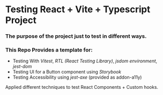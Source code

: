 # Testing React + Vite + Typescript Project

### The purpose of the project just to test in different ways.

### This Repo Provides a template for:

-   Testing With _Vitest_, _RTL (React Testing Library)_, _jsdom environment_, _jest-dom_
-   Testing UI for a Button component using _Storybook_
-   Testing Accessibility using _jest-axe_ (provided as addon-a11y)

Applied different techniques to test React Components + Custom hooks.

